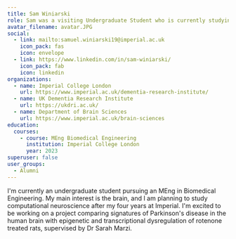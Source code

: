 ```yaml
---
title: Sam Winiarski
role: Sam was a visiting Undergraduate Student who is currently studying a Master's degree in Bioengineering at Imperial College London.
avatar_filename: avatar.JPG
social:
  - link: mailto:samuel.winiarski19@imperial.ac.uk
    icon_pack: fas
    icon: envelope
  - link: https://www.linkedin.com/in/sam-winiarski/
    icon_pack: fab
    icon: linkedin
organizations:
  - name: Imperial College London
    url: https://www.imperial.ac.uk/dementia-research-institute/
  - name: UK Dementia Research Institute
    url: https://ukdri.ac.uk/
  - name: Department of Brain Sciences
    url: https://www.imperial.ac.uk/brain-sciences
education:
  courses:
    - course: MEng Biomedical Engineering
      institution: Imperial College London
      year: 2023
superuser: false
user_groups:
  - Alumni
---
```

I'm currently an undergraduate student pursuing an MEng in Biomedical Engineering. My main interest is the brain, and I am planning to study computational neuroscience after my four years at Imperial. I'm excited to be working on a project comparing signatures of Parkinson's disease in the human brain with epigenetic and transcriptional dysregulation of rotenone treated rats, supervised by Dr Sarah Marzi.

